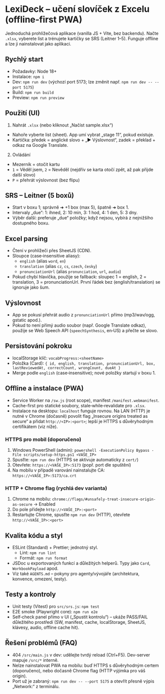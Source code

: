# LexiDeck – učení slovíček z Excelu (offline‑first PWA)

Jednoduchá prohlížečová aplikace (vanilla JS + Vite, bez backendu). Načte `.xlsx`, vyberete list a trénujete kartičky se SRS (Leitner 1–5). Funguje offline a lze ji nainstalovat jako aplikaci.

## Rychlý start

- Požadavky: Node 18+
- Instalace: `npm i`
- Dev: `npm run dev` (výchozí port 5173; lze změnit např. `npm run dev -- --port 5175`)
- Build: `npm run build`
- Preview: `npm run preview`

## Použití (UI)

1) Nahrát `.xlsx` (nebo kliknout „Načíst sample.xlsx“)
- Nahoře vyberte list (sheet). App umí vybrat „stage 11“, pokud existuje.
- Kartička: předek = anglické slovo + „▶︎ Výslovnost“, zadek = překlad + odkaz na Google Translate.

2) Ovládání
- Mezerník = otočit kartu
- `1` = Věděl jsem, `2` = Nevěděl (nejdřív se karta otočí zpět, až pak přijde další slovo)
- `P` = přehrát výslovnost (bez flipu)

## SRS – Leitner (5 boxů)

- Start v boxu 1; správně ➜ +1 box (max 5), špatně ➜ box 1.
- Intervaly „due“: 1: ihned, 2: 10 min, 3: 1 hod, 4: 1 den, 5: 3 dny.
- Výběr další: preferuje „due“ položky; když nejsou, vybírá z nejnižšího dostupného boxu.

## Excel parsing

- Čtení v prohlížeči přes SheetJS (CDN).
- Sloupce (case‑insensitive aliasy):
  - `english` (alias `word`, `en`)
  - `translation` (alias `cz`, `cs`, `czech`, `česky`)
  - `pronunciationUrl` (alias `pronunciation`, `url`, `audio`)
- Pokud chybí hlavička, použije se fallback: sloupec 1 = english, 2 = translation, 3 = pronunciationUrl. První řádek bez (english/translation) se ignoruje jako šum.

## Výslovnost

- App se pokusí přehrát audio z `pronunciationUrl` přímo (mp3/wav/ogg, gstatic apod.).
- Pokud to není přímý audio soubor (např. Google Translate odkaz), použije se Web Speech API (`speechSynthesis`, en‑US) a přečte se slovo.

## Persistování pokroku

- localStorage klíč: `vocabProgress:<sheetName>`
- Položka (Card): `{ id, english, translation, pronunciationUrl, box, lastReviewedAt, correctCount, wrongCount, dueAt }`
- Merge podle `english` (case‑insensitive); nové položky startují v boxu 1.

## Offline a instalace (PWA)

- Service Worker na `/sw.js` (root scope), manifest `/manifest.webmanifest`.
- Cache-first pro statické soubory, stale‑while‑revalidate pro `.xlsx`.
- Instalace na desktopu: `localhost` funguje rovnou. Na LAN (HTTP) je nutné v Chrome (dočasně) povolit flag „Insecure origins treated as secure“ a přidat `http://<IP>:<port>`; lepší je HTTPS s důvěryhodným certifikátem (viz níže).

### HTTPS pro mobil (doporučeno)

1) Windows PowerShell (admin): `powershell -ExecutionPolicy Bypass -File scripts/setup-https.ps1 <VAŠE_IP>`
2) Spusťte: `npm run dev` (HTTPS se aktivuje automaticky z `cert/`)
3) Otevřete: `https://<VAŠE_IP>:5173` (popř. port dle spuštění)
4) Na mobilu v případě varování nainstalujte CA: `https://<VAŠE_IP>:5173/ca.crt`

### HTTP + Chrome flag (rychlá dev varianta)

1) Chrome na mobilu: `chrome://flags/#unsafely-treat-insecure-origin-as-secure` → Enabled
2) Do pole přidejte `http://<VAŠE_IP>:<port>`
3) Restartujte Chrome, spusťte `npm run dev` (HTTP), otevřete `http://<VAŠE_IP>:<port>`

## Kvalita kódu a styl

- ESLint (Standard) + Prettier; jednotný styl.
  - Lint: `npm run lint`
  - Formát: `npm run format`
- JSDoc u exportovaných funkcí a důležitých helperů. Typy jako `Card`, `WorkbookPayload` apod.
- Viz také `AGENTS.md` – pokyny pro agenty/vývojáře (architektura, konvence, omezení, testy).

## Testy a kontroly

- Unit testy (Vitest) pro `src/srs.js`: `npm test`
- E2E smoke (Playwright core): `npm run e2e`
- Self‑check panel přímo v UI („Spustit kontrolu“) – ukáže PASS/FAIL důležitého prostředí (SW, manifest, cache, localStorage, SheetJS, klávesy, audio, offline cache hit).

## Řešení problémů (FAQ)

- 404 `/src/main.js` v dev: udělejte tvrdý reload (Ctrl+F5). Dev-server mapuje `/src/*` interně.
- Nelze nainstalovat PWA na mobilu: buď HTTPS s důvěryhodným certem (doporučeno), nebo dočasně Chrome flag (HTTP výjimka pro váš origin).
- Port už je zabraný: `npm run dev -- --port 5175` a otevřít přesně výpis „Network:“ z terminálu.
